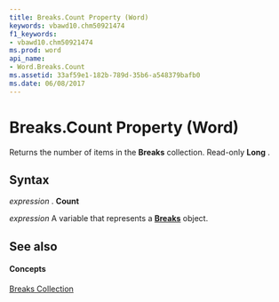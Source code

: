 ```yaml
---
title: Breaks.Count Property (Word)
keywords: vbawd10.chm50921474
f1_keywords:
- vbawd10.chm50921474
ms.prod: word
api_name:
- Word.Breaks.Count
ms.assetid: 33af59e1-182b-789d-35b6-a548379bafb0
ms.date: 06/08/2017
---
```



# Breaks.Count Property (Word)

Returns the number of items in the **Breaks** collection. Read-only **Long** .


## Syntax

 _expression_ . **Count**

 _expression_ A variable that represents a **[Breaks](breaks-object-word.md)** object.


## See also


#### Concepts


[Breaks Collection](breaks-object-word.md)

